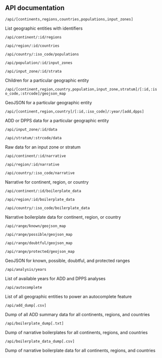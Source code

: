 ## API documentation

`/api/[continents,regions,countries,populations,input_zones]`

List geographic entities with identifiers


`/api/continent/:id/regions`

`/api/region/:id/countries`

`/api/country/:iso_code/populations`

`/api/population/:id/input_zones`

`/api/input_zone/:id/strata`

Children for a particular geographic entity


`/api/[continent,region,country,population,input_zone,stratum]/[:id,:iso_code,:strcode]/geojson_map`

GeoJSON for a particular geographic entity


`/api/[continent,region,country]/[:id,:iso_code]/:year/[add,dpps]`

ADD or DPPS data for a particular geographic entity


`/api/input_zone/:id/data`

`/api/stratum/:strcode/data`

Raw data for an input zone or stratum


`/api/continent/:id/narrative`

`/api/region/:id/narrative`

`/api/country/:iso_code/narrative`

Narrative for continent, region, or country 


`/api/continent/:id/boilerplate_data`

`/api/region/:id/boilerplate_data`

`/api/country/:iso_code/boilerplate_data`

Narrative boilerplate data for continent, region, or country


`/api/range/known/geojson_map`

`/api/range/possible/geojson_map`

`/api/range/doubtful/geojson_map`

`/api/range/protected/geojson_map`

GeoJSON for known, possible, doubtful, and protected ranges


`/api/analysis/years`

List of available years for ADD and DPPS analyses


`/api/autocomplete`

List of all geographic entities to power an autocomplete feature


`/api/add_dump[.csv]`

Dump of all ADD summary data for all continents, regions, and countries


`/api/boilerplate_dump[.txt]`

Dump of narrative boilerplates for all continents, regions, and countries


`/api/boilerplate_data_dump[.csv]`

Dump of narrative boilerplate data for all continents, regions, and countries

